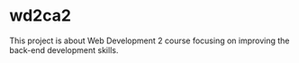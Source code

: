 # wd2ca2
This project is about Web Development 2 course focusing on improving the back-end development skills. 